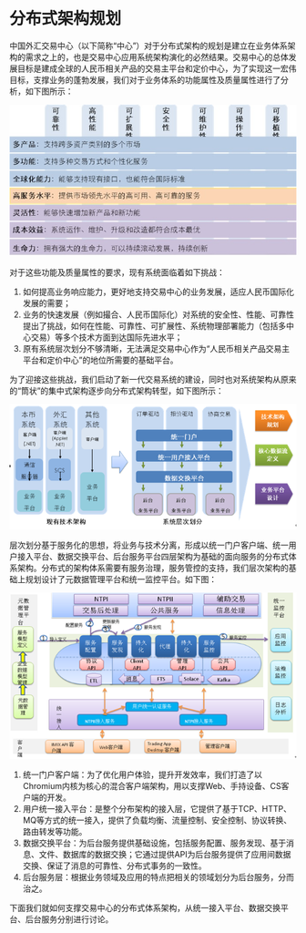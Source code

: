 # 分布式架构规划

中国外汇交易中心（以下简称“中心”）对于分布式架构的规划是建立在业务体系架构的需求之上的，也是交易中心应用系统架构演化的必然结果。交易中心的总体发展目标是建成全球的人民币相关产品的交易主平台和定价中心，为了实现这一宏伟目标，支撑业务的蓬勃发展，我们对于业务体系的功能属性及质量属性进行了分析，如下图所示：

![](/assets/req.jpg)

对于这些功能及质量属性的要求，现有系统面临着如下挑战：

1. 如何提高业务响应能力，更好地支持交易中心的业务发展，适应人民币国际化发展的需要；
2. 业务的快速发展（例如撮合、人民币国际化）对系统的安全性、性能、可靠性提出了挑战，如何在性能、可靠性、可扩展性、系统物理部署能力（包括多中心交易）等多个技术方面到达国际先进水平；
3. 原有系统层次划分不够清晰，无法满足交易中心作为“人民币相关产品交易主平台和定价中心”的地位所需要的基础平台。

为了迎接这些挑战，我们启动了新一代交易系统的建设，同时也对系统架构从原来的“筒状”的集中式架构逐步向分布式架构转型，如下图所示：

![](/assets/import.png)

层次划分基于服务化的思想，将业务与技术分离，形成以统一门户客户端、统一用户接入平台、数据交换平台、后台服务平台四层架构为基础的面向服务的分布式体系架构。分布式的架构体系需要有服务治理，服务管控的支持，我们层次架构的基础上规划设计了元数据管理平台和统一监控平台。如下图：

![](/assets/import1.png)

1. 统一门户客户端：为了优化用户体验，提升开发效率，我们打造了以Chromium内核为核心的混合客户端架构，用以支撑Web、手持设备、CS客户端的开发。
2. 用户统一接入平台：是整个分布架构的接入层，它提供了基于TCP、HTTP、MQ等方式的统一接入，提供了负载均衡、流量控制、安全控制、协议转换、路由转发等功能。
3. 数据交换平台：为后台服务提供基础设施，包括服务配置、服务发现、基于消息、文件、数据库的数据交换；它通过提供API为后台服务提供了应用间数据交换、保证了消息的可靠性、分布式事务的一致性。
4. 后台服务层：根据业务领域及应用的特点把相关的领域划分为后台服务，分而治之。

下面我们就如何支撑交易中心的分布式体系架构，从统一接入平台、数据交换平台、后台服务分别进行讨论。



